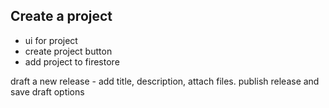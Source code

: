 ## Create a project
* ui for project
* create project button
* add project to firestore

<!-- sign up username option compulsory -->

<!-- Firestore -->
<!-- userid > projects > [unique-project-id] > [unique-draft-id] > data(changelog, etc) -->
<!-- userid > projects > [unique-project-id] > [unique-draft-id] > data(changelog, etc) -->

<!-- Storage -->
<!-- [Some bucket] > userid > projects > [unique-project-id] > [unique-draft-id] > data(files, images, etc) -->


draft a new release - add title, description, attach files. publish release and save draft options